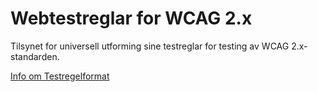# Webtestreglar for WCAG 2.x
Tilsynet for universell utforming sine testreglar for testing av WCAG 2.x-standarden.

[Info om Testregelformat](https://github.com/TilsynForUniversellUtforming/testreglar-wcag-2.x/blob/master/Doc/Testregelformat/Testregelformat.md)
